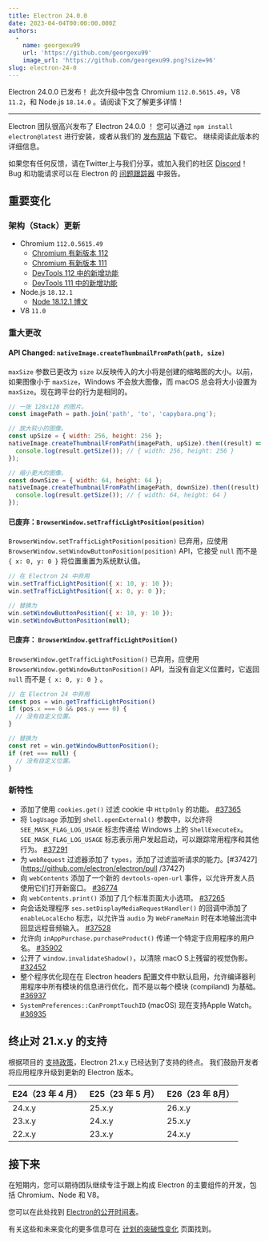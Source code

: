 ```yaml
---
title: Electron 24.0.0
date: 2023-04-04T00:00:00.000Z
authors:
  - 
    name: georgexu99
    url: 'https://github.com/georgexu99'
    image_url: 'https://github.com/georgexu99.png?size=96'
slug: electron-24-0
---
```


Electron 24.0.0 已发布！ 此次升级中包含 Chromium `112.0.5615.49`，V8 `11.2`，和 Node.js `18.14.0` 。请阅读下文了解更多详情！

---

Electron 团队很高兴发布了 Electron 24.0.0 ！ 您可以通过 `npm install electron@latest` 进行安装，或者从我们的 [发布网站](https://releases.electronjs.org/releases/stable) 下载它。 继续阅读此版本的详细信息。

如果您有任何反馈，请在Twitter上与我们分享，或加入我们的社区 [Discord](https://discord.com/invite/electronjs)！Bug 和功能请求可以在 Electron 的 [问题跟踪器](https://github.com/electron/electron/issues) 中报告。

## 重要变化

### 架构（Stack）更新

- Chromium `112.0.5615.49`
  - [Chromium 有新版本 112](https://developer.chrome.com/blog/new-in-chrome-112/)
  - [Chromium 有新版本 111](https://developer.chrome.com/blog/new-in-chrome-111/)
  - [DevTools 112 中的新增功能](https://developer.chrome.com/blog/new-in-devtools-112/)
  - [DevTools 111 中的新增功能](https://developer.chrome.com/blog/new-in-devtools-111/)
- Node.js `18.12.1`
  - [Node 18.12.1 博文](https://nodejs.org/en/blog/release/v18.12.1/)
- V8 `11.0`

### 重大更改

#### API Changed: `nativeImage.createThumbnailFromPath(path, size)`

`maxSize` 参数已更改为 `size` 以反映传入的大小将是创建的缩略图的大小。以前，如果图像小于 `maxSize`，Windows 不会放大图像，而 macOS 总会将大小设置为 `maxSize`。现在跨平台的行为是相同的。

```js
// 一张 128x128 的图片。
const imagePath = path.join('path', 'to', 'capybara.png');

// 放大较小的图像。
const upSize = { width: 256, height: 256 };
nativeImage.createThumbnailFromPath(imagePath, upSize).then((result) => {
  console.log(result.getSize()); // { width: 256, height: 256 }
});

// 缩小更大的图像。
const downSize = { width: 64, height: 64 };
nativeImage.createThumbnailFromPath(imagePath, downSize).then((result) => {
  console.log(result.getSize()); // { width: 64, height: 64 }
});
```

#### 已废弃：`BrowserWindow.setTrafficLightPosition(position)`

`BrowserWindow.setTrafficLightPosition(position)` 已弃用，应使用 `BrowserWindow.setWindowButtonPosition(position)` API，它接受 `null` 而不是 `{ x: 0, y: 0 }` 将位置重置为系统默认值。

```js
// 在 Electron 24 中弃用
win.setTrafficLightPosition({ x: 10, y: 10 });
win.setTrafficLightPosition({ x: 0, y: 0 });

// 替换为
win.setWindowButtonPosition({ x: 10, y: 10 });
win.setWindowButtonPosition(null);
```

#### 已废弃： `BrowserWindow.getTrafficLightPosition()`

`BrowserWindow.getTrafficLightPosition()` 已弃用，应使用 `BrowserWindow.getWindowButtonPosition()` API，当没有自定义位置时，它返回 `null` 而不是 `{ x: 0, y: 0 }` 。

```js
// 在 Electron 24 中弃用
const pos = win.getTrafficLightPosition()
if (pos.x === 0 && pos.y === 0) {
  // 没有自定义位置。
}

// 替换为
const ret = win.getWindowButtonPosition();
if (ret === null) {
  // 没有自定义位置。
}
```

### 新特性

- 添加了使用 `cookies.get()` 过滤 cookie 中 `HttpOnly` 的功能。 [#37365](https://github.com/electron/electron/pull/37365)
- 将 `logUsage` 添加到 `shell.openExternal()` 参数中，以允许将 `SEE_MASK_FLAG_LOG_USAGE` 标志传递给 Windows 上的 `ShellExecuteEx`。 `SEE_MASK_FLAG_LOG_USAGE` 标志表示用户发起启动，可以跟踪常用程序和其他行为。 [#37291](https://github.com/electron/electron/pull/37291)
- 为 `webRequest` 过滤器添加了 `types`，添加了过滤监听请求的能力。[#37427](https://github.com/electron/electron/pull /37427)
- 向 `webContents` 添加了一个新的 `devtools-open-url` 事件，以允许开发人员使用它们打开新窗口。 [#36774](https://github.com/electron/electron/pull/36774)
- 向 `webContents.print()` 添加了几个标准页面大小选项。 [#37265](https://github.com/electron/electron/pull/37265)
- 向会话处理程序 `ses.setDisplayMediaRequestHandler()` 的回调中添加了 `enableLocalEcho` 标志，以允许当 `audio` 为 `WebFrameMain` 时在本地输出流中回显远程音频输入。 [#37528](https://github.com/electron/electron/pull/37528)
- 允许向 `inAppPurchase.purchaseProduct()` 传递一个特定于应用程序的用户名。 [#35902](https://github.com/electron/electron/pull/35902)
- 公开了 `window.invalidateShadow()`，以清除 macO S上残留的视觉伪影。 [#32452](https://github.com/electron/electron/pull/32452)
- 整个程序优化现在在 Electron headers 配置文件中默认启用，允许编译器利用程序中所有模块的信息进行优化，而不是以每个模块 (compiland) 为基础。 [#36937](https://github.com/electron/electron/pull/36937)
- `SystemPreferences::CanPromptTouchID` (macOS) 现在支持Apple Watch。 [#36935](https://github.com/electron/electron/pull/36935)

## 终止对 21.x.y 的支持

根据项目的 [支持政策](https://www.electronjs.org/docs/latest/tutorial/electron-timelines#version-support-policy)，Electron 21.x.y 已经达到了支持的终点。 我们鼓励开发者将应用程序升级到更新的 Electron 版本。

| E24（23 年 4 月） | E25（23 年 5 月） | E26（23 年 8月） |
| ------------- | ------------- | ------------ |
| 24.x.y        | 25.x.y        | 26.x.y       |
| 23.x.y        | 24.x.y        | 25.x.y       |
| 22.x.y        | 23.x.y        | 24.x.y       |

## 接下来

在短期内，您可以期待团队继续专注于跟上构成 Electron 的主要组件的开发，包括 Chromium、Node 和 V8。

您可以在此处找到 [Electron的公开时间表](https://www.electronjs.org/docs/latest/tutorial/electron-timelines)。

有关这些和未来变化的更多信息可在 [计划的突破性变化](https://github.com/electron/electron/blob/main/docs/breaking-changes.md) 页面找到。
